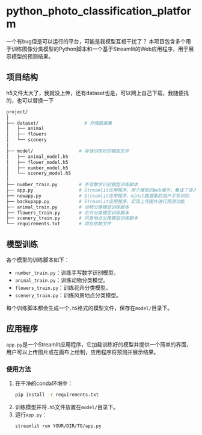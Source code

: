 # python_photo_classification_platform
一个有bug但是可以运行的平台，可能是我模型互相干扰了？
本项目包含多个用于训练图像分类模型的Python脚本和一个基于Streamlit的Web应用程序，用于展示模型的预测结果。

## 项目结构
h5文件太大了，我就没上传，还有dataset也是，可以网上自己下载，我随便找的，也可以替换一下
```bash
project/
│
├── dataset/                 # 存储数据集
│   ├── animal
│   ├── flowers
│   └── scenery
│
├── model/                 # 存储训练好的模型文件
│   ├── animal_model.h5
│   ├── flower_model.h5
│   ├── number_model.h5
│   └── scenery_model.h5
│
├── number_train.py        # 手写数字识别模型训练脚本
├── app.py                 # Streamlit应用程序，用于模型的Web展示，集成了读入用户手写和上传图片功能
├── newapp.py              # Streamlit应用程序，minst数据集的用户手写识别
├── backupapp.py           # Streamlit应用程序，实现上传图片进行预测功能
├── animal_train.py        # 动物分类模型训练脚本
├── flowers_train.py       # 花卉分类模型训练脚本
├── scenery_train.py       # 风景地点分类模型训练脚本
└── requirements.txt       # 项目依赖文件
```
## 模型训练
各个模型的训练脚本如下：

- `number_train.py`：训练手写数字识别模型。
- `animal_train.py`：训练动物分类模型。
- `flowers_train.py`：训练花卉分类模型。
- `scenery_train.py`：训练风景地点分类模型。

每个训练脚本都会生成一个`.h5`格式的模型文件，保存在`model/`目录下。

## 应用程序
`app.py`是一个Streamlit应用程序，它加载训练好的模型并提供一个简单的界面，用户可以上传图片或在画布上绘制，应用程序将预测并展示结果。

### 使用方法
1. 在干净的conda环境中：
   ```bash
   pip install -r requirements.txt
   ```
2. 训练模型并将`.h5`文件放置在`model/`目录下。
3. 运行`app.py`：
   ```bash
   streamlit run YOUR/DIR/TO/app.py
   ```


